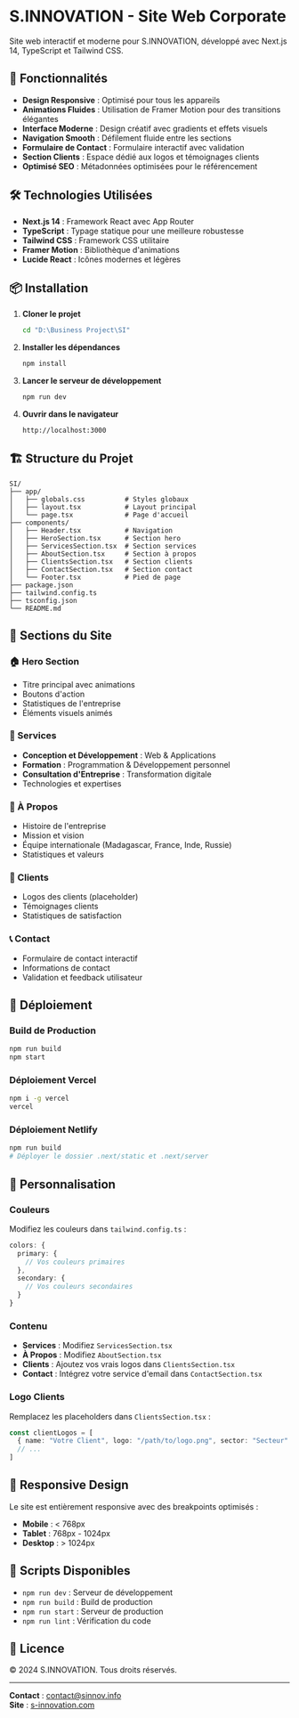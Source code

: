 # S.INNOVATION - Site Web Corporate

Site web interactif et moderne pour S.INNOVATION, développé avec Next.js 14, TypeScript et Tailwind CSS.

## 🚀 Fonctionnalités

- **Design Responsive** : Optimisé pour tous les appareils
- **Animations Fluides** : Utilisation de Framer Motion pour des transitions élégantes
- **Interface Moderne** : Design créatif avec gradients et effets visuels
- **Navigation Smooth** : Défilement fluide entre les sections
- **Formulaire de Contact** : Formulaire interactif avec validation
- **Section Clients** : Espace dédié aux logos et témoignages clients
- **Optimisé SEO** : Métadonnées optimisées pour le référencement

## 🛠️ Technologies Utilisées

- **Next.js 14** : Framework React avec App Router
- **TypeScript** : Typage statique pour une meilleure robustesse
- **Tailwind CSS** : Framework CSS utilitaire
- **Framer Motion** : Bibliothèque d'animations
- **Lucide React** : Icônes modernes et légères

## 📦 Installation

1. **Cloner le projet**
   ```bash
   cd "D:\Business Project\SI"
   ```

2. **Installer les dépendances**
   ```bash
   npm install
   ```

3. **Lancer le serveur de développement**
   ```bash
   npm run dev
   ```

4. **Ouvrir dans le navigateur**
   ```
   http://localhost:3000
   ```

## 🏗️ Structure du Projet

```
SI/
├── app/
│   ├── globals.css          # Styles globaux
│   ├── layout.tsx           # Layout principal
│   └── page.tsx             # Page d'accueil
├── components/
│   ├── Header.tsx           # Navigation
│   ├── HeroSection.tsx      # Section hero
│   ├── ServicesSection.tsx  # Section services
│   ├── AboutSection.tsx     # Section à propos
│   ├── ClientsSection.tsx   # Section clients
│   ├── ContactSection.tsx   # Section contact
│   └── Footer.tsx           # Pied de page
├── package.json
├── tailwind.config.ts
├── tsconfig.json
└── README.md
```

## 🎨 Sections du Site

### 🏠 Hero Section
- Titre principal avec animations
- Boutons d'action
- Statistiques de l'entreprise
- Éléments visuels animés

### 🔧 Services
- **Conception et Développement** : Web & Applications
- **Formation** : Programmation & Développement personnel  
- **Consultation d'Entreprise** : Transformation digitale
- Technologies et expertises

### 👥 À Propos
- Histoire de l'entreprise
- Mission et vision
- Équipe internationale (Madagascar, France, Inde, Russie)
- Statistiques et valeurs

### 🤝 Clients
- Logos des clients (placeholder)
- Témoignages clients
- Statistiques de satisfaction

### 📞 Contact
- Formulaire de contact interactif
- Informations de contact
- Validation et feedback utilisateur

## 🚀 Déploiement

### Build de Production
```bash
npm run build
npm start
```

### Déploiement Vercel
```bash
npm i -g vercel
vercel
```

### Déploiement Netlify
```bash
npm run build
# Déployer le dossier .next/static et .next/server
```

## 🎯 Personnalisation

### Couleurs
Modifiez les couleurs dans `tailwind.config.ts` :
```typescript
colors: {
  primary: {
    // Vos couleurs primaires
  },
  secondary: {
    // Vos couleurs secondaires
  }
}
```

### Contenu
- **Services** : Modifiez `ServicesSection.tsx`
- **À Propos** : Modifiez `AboutSection.tsx`
- **Clients** : Ajoutez vos vrais logos dans `ClientsSection.tsx`
- **Contact** : Intégrez votre service d'email dans `ContactSection.tsx`

### Logo Clients
Remplacez les placeholders dans `ClientsSection.tsx` :
```typescript
const clientLogos = [
  { name: "Votre Client", logo: "/path/to/logo.png", sector: "Secteur" },
  // ...
]
```

## 📱 Responsive Design

Le site est entièrement responsive avec des breakpoints optimisés :
- **Mobile** : < 768px
- **Tablet** : 768px - 1024px  
- **Desktop** : > 1024px

## 🔧 Scripts Disponibles

- `npm run dev` : Serveur de développement
- `npm run build` : Build de production
- `npm run start` : Serveur de production
- `npm run lint` : Vérification du code

## 📄 Licence

© 2024 S.INNOVATION. Tous droits réservés.

---

**Contact** : contact@sinnov.info  
**Site** : [s-innovation.com](https://sinnov.info)
